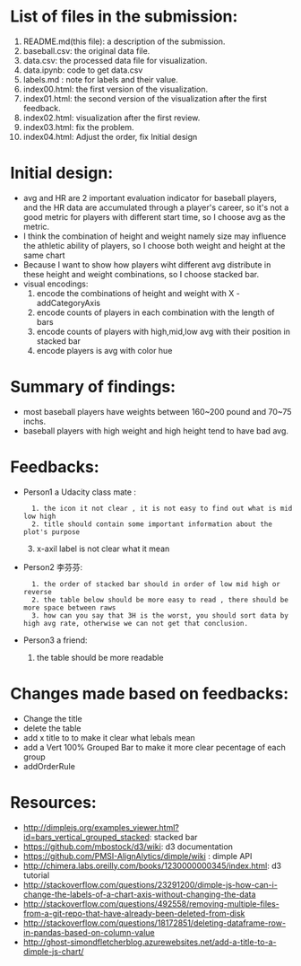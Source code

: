 # List of files in the submission:
1. README.md(this file): a description of the submission.
2. baseball.csv: the original data file.
3. data.csv: the processed data file for visualization.
4. data.ipynb: code to get data.csv
5. labels.md : note for labels and their value.
6. index00.html: the first version of the visualization.
7. index01.html: the second version of the visualization after the first feedback.
8. index02.html:  visualization after the first review.
9. index03.html:  fix the problem.
10. index04.html:  Adjust the order, fix Initial design


# Initial design:
+ avg and HR are 2 important evaluation indicator for baseball players, and the HR data are accumulated through a player's career, so it's not a good metric for players with different start time, so I choose avg as the metric.
+ I think the combination of height and weight namely size may influence the athletic ability of players, so I choose both weight and height at the same chart
+ Because I want to show how players wiht different avg distribute in these height and weight combinations, so I choose stacked bar.
+ visual encodings:
  1. encode the combinations of height and weight with X -addCategoryAxis
	2. encode counts of players in each combination with the length of bars
	3. encode counts of players with high,mid,low avg with their position in stacked bar
	4. encode players is avg with color hue



# Summary of findings:
+ most baseball players have weights between  160~200 pound and 70~75 inchs.
+ baseball players with high weight and high height tend to have bad avg.

# Feedbacks:
+ Person1 a Udacity class mate  :

		1. the icon it not clear , it is not easy to find out what is mid low high
		2. title should contain some important information about the plot's purpose
    3. x-axil label is not clear what it mean

+ Person2 李芬芬:

		1. the order of stacked bar should in order of low mid high or reverse
		2. the table below should be more easy to read , there should be more space between raws
		3. how can you say that 3H is the worst, you should sort data by high avg rate, otherwise we can not get that conclusion.

+ Person3 a friend:

    1. the table should be more readable


# Changes made based on feedbacks:
+ Change the title
+ delete the table
+ add x title to to make it clear what lebals mean
+ add a Vert 100% Grouped Bar to make it more clear pecentage of each group
+ addOrderRule


# Resources:
+ http://dimplejs.org/examples_viewer.html?id=bars_vertical_grouped_stacked: stacked bar
+ https://github.com/mbostock/d3/wiki: d3 documentation
+ https://github.com/PMSI-AlignAlytics/dimple/wiki : dimple API
+ http://chimera.labs.oreilly.com/books/1230000000345/index.html: d3 tutorial
+ http://stackoverflow.com/questions/23291200/dimple-js-how-can-i-change-the-labels-of-a-chart-axis-without-changing-the-data
+ http://stackoverflow.com/questions/492558/removing-multiple-files-from-a-git-repo-that-have-already-been-deleted-from-disk
+ http://stackoverflow.com/questions/18172851/deleting-dataframe-row-in-pandas-based-on-column-value
+ http://ghost-simondfletcherblog.azurewebsites.net/add-a-title-to-a-dimple-js-chart/
